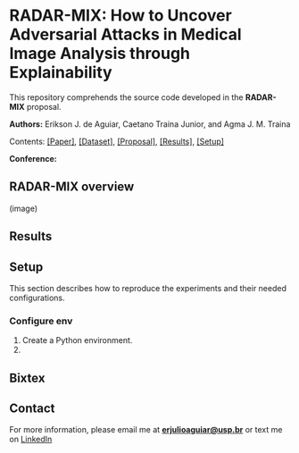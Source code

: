 # RADAR-MIX: How to Uncover Adversarial Attacks in Medical Image Analysis through Explainability

This repository comprehends the source code developed in the **RADAR-MIX** proposal.

**Authors:** Erikson J. de Aguiar, Caetano Traina Junior, and Agma J. M. Traina

Contents: [[Paper]](), [[Dataset]](https://challenge.isic-archive.com/data/#2018), [[Proposal]](), [[Results]](), [[Setup]]()

**Conference:**

## RADAR-MIX overview

(image)

## Results


## Setup

This section describes how to reproduce the experiments and their needed configurations.

### Configure env
1. Create a Python environment.
2. 

## Bixtex



## Contact

For more information, please email me at **erjulioaguiar@usp.br** or text me on [LinkedIn](https://www.linkedin.com/in/erjulioaguiar/)

